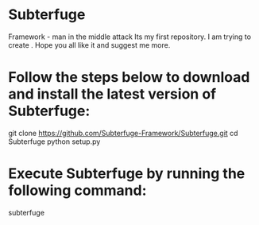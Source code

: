 # Subterfuge
Framework - man in the middle attack
Its my first repository. I am trying to create .
Hope you all like it and suggest me more.
# Follow the steps below to download and install the latest version of Subterfuge:

git clone https://github.com/Subterfuge-Framework/Subterfuge.git
cd Subterfuge
python setup.py

# Execute Subterfuge by running the following command:

subterfuge
